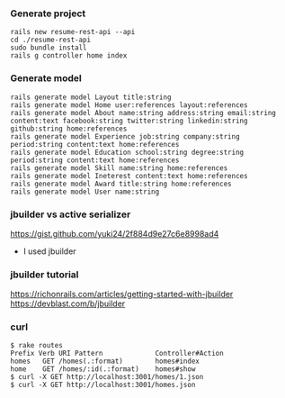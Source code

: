 ### Generate project
```
rails new resume-rest-api --api
cd ./resume-rest-api
sudo bundle install
rails g controller home index
```

### Generate model
```
rails generate model Layout title:string
rails generate model Home user:references layout:references
rails generate model About name:string address:string email:string content:text facebook:string twitter:string linkedin:string github:string home:references
rails generate model Experience job:string company:string period:string content:text home:references
rails generate model Education school:string degree:string period:string content:text home:references
rails generate model Skill name:string home:references
rails generate model Ineterest content:text home:references
rails generate model Award title:string home:references
rails generate model User name:string
```

### jbuilder vs active serializer
https://gist.github.com/yuki24/2f884d9e27c6e8998ad4
* I used jbuilder

### jbuilder tutorial
https://richonrails.com/articles/getting-started-with-jbuilder
https://devblast.com/b/jbuilder


### curl
```
$ rake routes
Prefix Verb URI Pattern             Controller#Action
homes   GET /homes(.:format)        homes#index
home    GET /homes/:id(.:format)    homes#show
$ curl -X GET http://localhost:3001/homes/1.json
$ curl -X GET http://localhost:3001/homes.json
```


